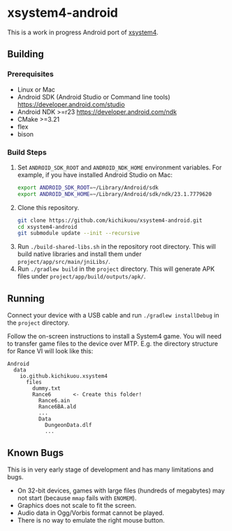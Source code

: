 # xsystem4-android
This is a work in progress Android port of [xsystem4](https://github.com/nunuhara/xsystem4).

## Building

### Prerequisites
- Linux or Mac
- Android SDK (Android Studio or Command line tools)
  https://developer.android.com/studio
- Android NDK >=r23 https://developer.android.com/ndk
- CMake >=3.21
- flex
- bison

### Build Steps
1. Set `ANDROID_SDK_ROOT` and `ANDROID_NDK_HOME` environment variables. For
   example, if you have installed Android Studio on Mac:
   ```sh
   export ANDROID_SDK_ROOT=~/Library/Android/sdk
   export ANDROID_NDK_HOME=~/Library/Android/sdk/ndk/23.1.7779620
   ```
2. Clone this repository.
   ```sh
   git clone https://github.com/kichikuou/xsystem4-android.git
   cd xsystem4-android
   git submodule update --init --recursive
   ```
3. Run `./build-shared-libs.sh` in the repository root directory. This will build
   native libraries and install them under `project/app/src/main/jniLibs/`.
4. Run `./gradlew build` in the `project` directory. This will generate APK files
   under `project/app/build/outputs/apk/`.

## Running
Connect your device with a USB cable and run `./gradlew installDebug` in the
`project` directory.

Follow the on-screen instructions to install a System4 game. You will need to
transfer game files to the device over MTP. E.g. the directory structure for
Rance VI will look like this:

```
Android
  data
    io.github.kichikuou.xsystem4
      files
        dummy.txt
        Rance6       <- Create this folder!
          Rance6.ain
          Rance6BA.ald
          ...
          Data
            DungeonData.dlf
            ...
```

## Known Bugs
This is in very early stage of development and has many limitations and bugs.

- On 32-bit devices, games with large files (hundreds of megabytes) may not
  start (because `mmap` fails with `ENOMEM`).
- Graphics does not scale to fit the screen.
- Audio data in Ogg/Vorbis format cannot be played.
- There is no way to emulate the right mouse button.
